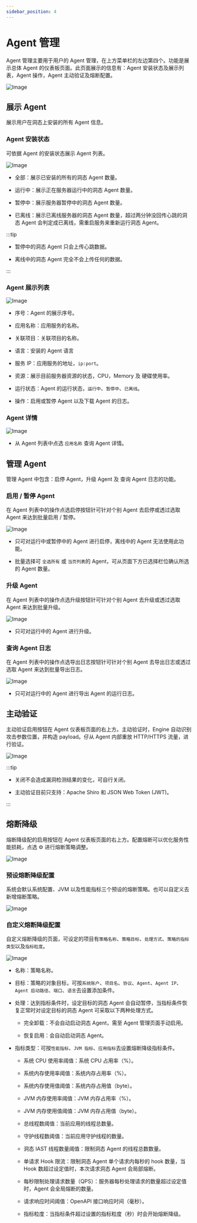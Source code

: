 ```yaml
---
sidebar_position: 4
---
```


# Agent 管理

Agent 管理主要用于用户的 Agent 管理，在上方菜单栏的左边第四个。功能是展示总体 Agent 的仪表板页面。此页面展示的信息有：Agent 安装状态及展示列表，Agent 操作，Agent 主动验证及熔断配置。

![Image](images/zh_agent_overview.png "")

## 展示 Agent

展示用户在洞态上安装的所有 Agent 信息。

### Agent 安装状态

可依据 Agent 的安装状态展示 Agent 列表。

![Image](images/zh_agent_status.png "")

* 全部：展示已安装的所有的洞态 Agent 数量。

* 运行中：展示正在服务器运行中的洞态 Agent 数量。

* 暂停中：展示服务器暂停中的洞态 Agent 数量。

* 已离线：展示已离线服务器的洞态 Agent 数量，超过两分钟没回传心跳的洞态 Agent 会判定成已离线，需重启服务来重新运行洞态 Agent。

:::tip

* 暂停中的洞态 Agent 只会上传心跳数据。

* 离线中的洞态 Agent 完全不会上传任何的数据。

:::

### Agent 展示列表

![Image](images/zh_agent_list.png "")

* 序号：Agent 的展示序号。

* 应用名称：应用服务的名称。

* 关联项目：关联项目的名称。

* 语言：安装的 Agent 语言

* 服务 IP：应用服务的地址，`ip:port`。

* 资源：展示目前服务器资源的状态，CPU，Memory 及 硬碟使用率。

* 运行状态：Agent 的运行状态，`运行中`、`暂停中`、`已离线`。

* 操作：启用或暂停 Agent 以及下载 Agent 的日志。

### Agent 详情

![Image](images/zh_agent_detail.png "")

* 从 Agent 列表中点选 `应用名称` 查询 Agent 详情。

## 管理 Agent

管理 Agent 中包含：启停 Agent，升级 Agent 及 查询 Agent 日志的功能。

### 启用 / 暂停 Agent

在 Agent 列表中的操作点选启停按钮针可针对个别 Agent 去启停或透过选取 Agent 来达到批量启用 / 暂停。

![Image](images/zh_agent_onoff.png "")

* 只可对运行中或暂停中的 Agent 进行启停，离线中的 Agent 无法使用此功能。

* 批量选择可 `全选所有` 或 `当页列表`的 Agent，可从页面下方已选择栏位确认所选的 Agent 数量。

### 升级 Agent

在 Agent 列表中的操作点选升级按钮针可针对个别 Agent 去升级或透过选取 Agent 来达到批量升级。

![Image](images/zh_agent_upgrade.png "")

* 只可对运行中的 Agent 进行升级。

### 查询 Agent 日志

在 Agent 列表中的操作点选导出日志按钮针可针对个别 Agent 去导出日志或透过选取 Agent 来达到批量导出日志。

![Image](images/zh_agent_log.png "")

* 只可对运行中的 Agent 进行导出 Agent 的运行日志。

## 主动验证

主动验证启用按钮在 Agent 仪表板页面的右上方。主动验证时，Engine 自动识别攻击参数位置，并构造 payload。仔从 Agent 内部重放 HTTP/HTTPS 流量，进行验证。

![Image](images/zh_agent_verify.png)

:::tip

* 关闭不会造成漏洞检测结果的变化，可自行关闭。

* 主动验证目前只支持：Apache Shiro 和 JSON Web Token (JWT)。

:::

## 熔断降级

熔断降级配的启用按钮在 Agent 仪表板页面的右上方。配置熔断可以优化服务性能损耗，点选 ⚙️ 进行熔断策略调整。

![Image](images/zh_agent_circuit_breaker.png)

### 预设熔断降级配置

系统会默认系统配置、JVM 以及性能指标三个预设的熔断策略。也可以自定义去新增熔断策略。

![Image](images/zh_agent_circuit_breaker_default.png)

### 自定义熔断降级配置

自定义熔断降级的页面，可设定的项目有`策略名称`、`策略目标`、`处理方式`、`策略的指标类型`以及`指标粒度`。

![Image](images/zh_agent_circuit_breaker_custom.png)

* 名称：策略名称。

* 目标：策略的对象目标，可按`系统账户`、`项目名`、`协议`、`Agent`、`Agent IP`、`Agent 启动路径`、`端口`、`语言`去设置添加条件。

* 处理：达到指标条件时，设定目标的洞态 Agent 会自动暂停，当指标条件恢复正常时对设定目标的洞态 Agent 可采取以下两种处理方式。

    * 完全卸载：不会自动启动洞态 Agent，需至 Agent 管理页面手动启用。

    * 恢复启用：会自动启动洞态 Agent。

* 指标类型：可按`性能指标`、`JVM 指标`、`应用指标`去设置熔断降级指标条件。

    * 系统 CPU 使用率阈值：系统 CPU 占用率（%）。

    * 系统内存使用率阈值：系统内存占用率（%）。
    
    * 系统内存使用值阈值：系统内存占用值（byte）。
    
    * JVM 内存使用率阈值：JVM 内存占用率（%）。
    
    * JVM 内存使用值阈值：JVM 内存占用值（byte）。
    
    * 总线程数阈值：当前应用的线程总数量。
    
    * 守护线程数阈值：当前应用守护线程的数量。
    
    * 洞态 IAST 线程数量阈值：限制洞态 Agent 的线程总数数量。
    
    * 单请求 Hook 限流：限制洞态 Agent 单个请求内每秒的 hook 数量，当 Hook 数超过设定值时，本次请求洞态 Agent 会局部熔断。
    
    * 每秒限制处理请求数量（QPS）：服务器每秒处理请求的数量超过设定值时，Agent 会全局熔断的数量。

    * 请求响应时间阈值：OpenAPI 接口响应时间（毫秒）。
    
    * 指标粒度：当指标条件超过设置的指标粒度（秒）时会开始熔断降级。
